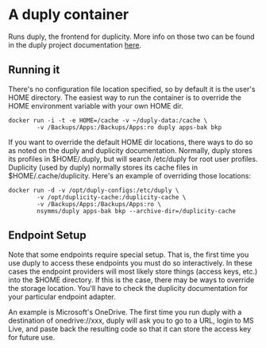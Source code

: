 # A duply container

Runs duply, the frontend for duplicity.
More info on those two can be found in the duply project documentation [here](http://duply.net/wiki/index.php/Duply-documentation).

## Running it

There's no configuration file location specified, so by default it is the user's HOME directory. The easiest way to run the container is to override the HOME environment variable with your own HOME dir.

```
docker run -i -t -e HOME=/cache -v ~/duply-data:/cache \
        -v /Backups/Apps:/Backups/Apps:ro duply apps-bak bkp
```

If you want to override the default HOME dir locations, there ways to do so as noted on the duply and duplicity documentation. Normally, duply stores its profiles in $HOME/.duply, but will search /etc/duply for root user profiles. Duplicity (used by duply) normally stores its cache files in $HOME/.cache/duplicity. Here's an example of overriding those locations:

```
docker run -d -v /opt/duply-configs:/etc/duply \
        -v /opt/duplicity-cache:/duplicity-cache \
        -v /Backups/Apps:/Backups/Apps:ro \
        nsymms/duply apps-bak bkp --archive-dir=/duplicity-cache
```

## Endpoint Setup
Note that some endpoints require special setup. That is, the first time you use duply
to access these endpoints you must do so interactively.
In these cases the endpoint providers will most likely store things (access keys, etc.) into
the $HOME directory. If this is the case, there may be ways to override the storage location.
You'll have to check the duplicity documentation for your particular endpoint adapter.

An example is Microsoft's OneDrive. The first time you run duply with a
destination of onedrive://xxx, duply will ask you to go to a URL, login to MS Live,
and paste back the resulting code so that it can store the access key for future use.
